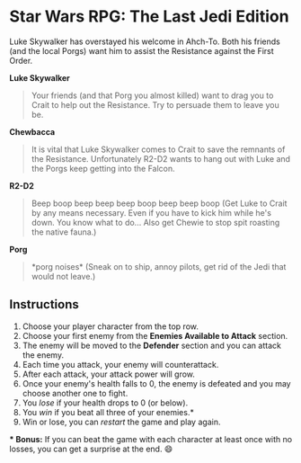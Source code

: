 # Star Wars RPG: The Last Jedi Edition

Luke Skywalker has overstayed his welcome in Ahch-To. Both his friends (and the local Porgs) want him to assist the Resistance against the First Order.

**Luke Skywalker**

> Your friends (and that Porg you almost killed) want to drag you to Crait to help out the Resistance. Try to persuade them to leave you be.

**Chewbacca**

> It is vital that Luke Skywalker comes to Crait to save the remnants of the Resistance. Unfortunately R2-D2 wants to hang out with Luke and the Porgs keep getting into the Falcon.

**R2-D2**

> Beep boop beep beep beep boop beep beep boop (Get Luke to Crait by any means necessary. Even if you have to kick him while he's down. You know what to do... Also get Chewie to stop spit roasting the native fauna.)

**Porg**

> \*porg noises\* (Sneak on to ship, annoy pilots, get rid of the Jedi that would not leave.)

## Instructions

1. Choose your player character from the top row.
2. Choose your first enemy from the **Enemies Available to Attack** section.
3. The enemy will be moved to the **Defender** section and you can attack the enemy.
4. Each time you attack, your enemy will counterattack.
5. After each attack, your attack power will grow.
6. Once your enemy's health falls to 0, the enemy is defeated and you may choose another one to fight.
7. You *lose* if your health drops to 0 (or below).
8. You *win* if you beat all three of your enemies.\*
9. Win or lose, you can *restart* the game and play again.

**\* Bonus:** If you can beat the game with each character at least once with no losses, you can get a surprise at the end. :smile: